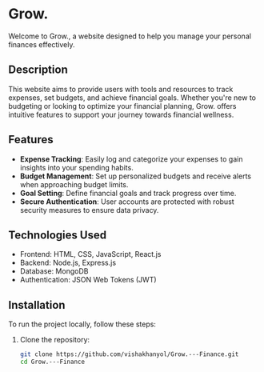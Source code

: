 # Grow.

Welcome to Grow., a website designed to help you manage your personal finances effectively.

## Description

This website aims to provide users with tools and resources to track expenses, set budgets, and achieve financial goals. Whether you're new to budgeting or looking to optimize your financial planning, Grow. offers intuitive features to support your journey towards financial wellness.

## Features

- **Expense Tracking**: Easily log and categorize your expenses to gain insights into your spending habits.
- **Budget Management**: Set up personalized budgets and receive alerts when approaching budget limits.
- **Goal Setting**: Define financial goals and track progress over time.
- **Secure Authentication**: User accounts are protected with robust security measures to ensure data privacy.

## Technologies Used

- Frontend: HTML, CSS, JavaScript, React.js
- Backend: Node.js, Express.js
- Database: MongoDB
- Authentication: JSON Web Tokens (JWT)

## Installation

To run the project locally, follow these steps:

1. Clone the repository:
   ```bash
   git clone https://github.com/vishakhanyol/Grow.---Finance.git
   cd Grow.---Finance
